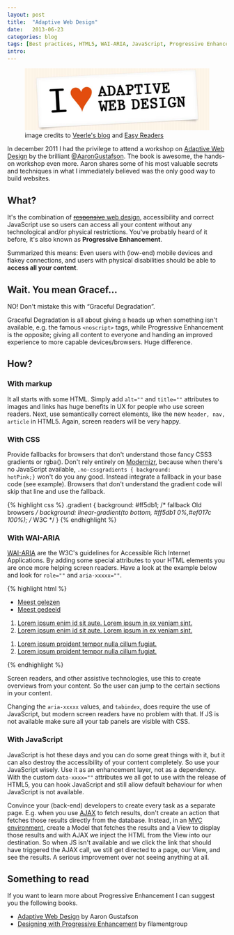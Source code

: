 ```yaml
---
layout: post
title:  "Adaptive Web Design"
date:   2013-06-23
categories: blog
tags: [Best practices, HTML5, WAI-ARIA, JavaScript, Progressive Enhancement]
intro:
---
```


<figure>
	<img src="/img/adaptive.jpg" alt="Adaptive Web Design Banner">
	<figcaption>image credits to <a href="http://veerle.duoh.com">Veerle's blog</a> and <a href="http://easy-readers.net/contests/i-love-adaptive-web-design/">Easy Readers</a></figcaption>
</figure>

In december 2011 I had the privilege to attend a workshop on <a href="http://easy-readers.net/books/adaptive-web-design/">Adaptive Web Design</a> by the brilliant <a href="http://twitter.com/AaronGustafson ">@AaronGustafson</a>. The book is awesome, the hands-on workshop even more. Aaron shares some of his most valuable secrets and techniques in what I immediately believed was the only good way to build websites.

## What?

It's the combination of <a href="http://thomasbyttebier.be/blog/responsive-web-design-is-a-pleonasm"><del>responsive</del> web design</a>, accessibility and correct JavaScript use so users can access all your content without any technological and/or physical restrictions. You've probably heard of it before, it's also known as <strong>Progressive Enhancement</strong>.

Summarized this means: Even users with (low-end) mobile devices and flakey connections, and users with physical disabilities should be able to <strong>access all your content</strong>.

## Wait. You mean Gracef&hellip;

NO! Don't mistake this with &ldquo;Graceful Degradation&rdquo;.

Graceful Degradation is all about giving a heads up when something isn't available, e.g. the famous <code>&lt;noscript&gt;</code> tags,  while Progressive Enhancement is the opposite; giving all content to everyone and handing an improved experience to more capable devices/browsers. Huge difference.

## How?

### With markup

It all starts with some HTML. Simply add <code>alt=""</code> and <code>title=""</code> attributes to images and links has huge benefits in UX for people who use screen readers. Next, use semantically correct elements, like the new <code>header, nav, article</code> in HTML5. Again, screen readers will be very happy.

### With CSS

Provide fallbacks for browsers that don't understand those fancy CSS3 gradients or rgba(). Don't rely entirely on <a href="http://modernizr.com/">Modernizr</a>, because when there's no JavaScript available, <code>.no-cssgradients { background: hotPink;}</code> won't do you any good. Instead integrate a fallback in your base code (see example). Browsers that don't understand the gradient code will skip that line and use the fallback.

{% highlight css %}
.gradient {
	background: #ff5db1; /* fallback Old browsers */
	background: linear-gradient(to bottom, #ff5db1 0%,#ef017c 100%); /* W3C */
}
{% endhighlight %}

### With WAI-ARIA

<a href="http://www.w3.org/TR/wai-aria/">WAI-ARIA</a> are the W3C's guidelines for Accessible Rich Internet Applications. By adding some special attributes to your HTML elements you are once more helping screen readers. Have a look at the example below and look for <code>role=""</code> and <code>aria-xxxxx=""</code>.

{% highlight html %}
<div class="widget">
    <div class="tabs" role="widget">
        <ul class="nav nav-tabs" role="tablist">
            <li class="first active" role="tab" aria-selected="true" tabindex="0" aria-controls="most-read" aria-labelledby="tab-id-1">
                <a href="#most-read" data-toggle="tab" role="presentation" tabindex="-1" id="tab-id-1">Meest gelezen</a>
            </li>
            <li class="last" role="tab" aria-selected="false" tabindex="-1" aria-controls="most-shared" aria-labelledby="tab-id-2">
                <a href="#most-shared" data-toggle="tab" role="presentation" tabindex="-1" id="tab-id-2">Meest gedeeld</a>
            </li>
        </ul>
        <!-- / .tablist -->
        <div class="tab-content">
            <div class="tab-pane active" id="most-read" role="tabpanel" aria-labelledby="tab-id-1" aria-expanded="true" aria-hidden="false">
                <ol class="custom-list">
                    <li class="list__item-1">
                        <a href="#">Lorem ipsum enim id sit aute. Lorem ipsum in ex veniam sint.</a>
                    </li>
                    <li class="list__item-2">
                        <a href="#">Lorem ipsum enim id sit aute. Lorem ipsum in ex veniam sint.</a>
                    </li>
                </ol>
            </div>
            <div class="tab-pane" id="most-shared" role="tabpanel" aria-labelledby="tab-id-2" aria-expanded="false" aria-hidden="true">
                <ol class="custom-list">
                    <li class="list__item-1">
                        <a href="#">Lorem ipsum proident tempor nulla cillum fugiat.</a>
                    </li>
                    <li class="list__item-2">
                        <a href="#">Lorem ipsum proident tempor nulla cillum fugiat.</a>
                    </li>
                </ol>
            </div>
        </div>
        <!-- / .tabcontent -->
    </div>
    <!--  .tabs -->
</div>
<!--  / .widget -->
{% endhighlight %}

Screen readers, and other assistive technologies, use this to create overviews from your content. So the user can jump to the certain sections in your content.

Changing the <code>aria-xxxxx</code> values, and <code>tabindex</code>, does require the use of JavaScript, but modern screen readers have no problem with that. If JS is not available  make sure all your tab panels are visible with CSS.

### With JavaScript

JavaScript is hot these days and you can do some great things with it, but it can also destroy the accessibility of your content completely. So use your JavaScript wisely. Use it as an enhancement layer, not as a dependency. With the custom <code>data-xxxx=""</code> attributes we all got to use with the release of HTML5, you can hook JavaScript and still allow default behaviour for when JavaScript is not available.

Convince your (back-end) developers to create every task as a separate page. E.g. when you use <a href="http://en.wikipedia.org/wiki/Ajax_(programming)">AJAX</a> to fetch results, don't create an action that fetches those results directly from the database. Instead, in an <a href="http://en.wikipedia.org/wiki/Model%E2%80%93view%E2%80%93controller">MVC environment</a>, create a Model that fetches the results and a View to display those results and with AJAX we inject the HTML from the View into our destination. So when JS isn't available and we click the link that should have triggered the AJAX call, we still get directed to a page, our View, and see the results. A serious improvement over not seeing anything at all.

## Something to read

If you want to learn more about Progressive Enhancement I can suggest you the following books.

* <a href="http://easy-readers.net/books/adaptive-web-design/">Adaptive Web Design</a> by Aaron Gustafson
* <a href="http://filamentgroup.com/dwpe/">Designing with Progressive Enhancement</a> by filamentgroup

